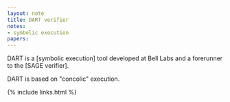 ```yaml
---
layout: note
title: DART verifier
notes:
- symbolic execution
papers:
---
```


DART is a [symbolic execution] tool developed at Bell Labs and 
a forerunner to the [SAGE verifier].

DART is based on "concolic" execution.

{% include links.html %}
